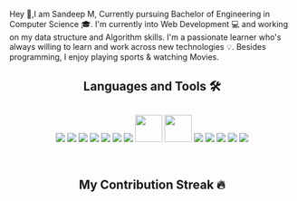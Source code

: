 Hey 👋,I am Sandeep M, Currently pursuing Bachelor of Engineering in Computer Science 🎓. I'm currently into Web Development 💻 and working on my data structure and Algorithm skills. I'm a passionate learner who's always willing to learn and work across new technologies 💡. Besides programming, I enjoy playing sports & watching Movies.

### <h2 align="center">Languages and Tools 🛠️<h2/>
  
<p align="center">
  <img src="https://img.icons8.com/color/48/000000/html-5--v1.png"/>
  <img src="https://img.icons8.com/color/48/000000/css3.png"/>
  <img src="https://img.icons8.com/color/50/000000/javascript--v1.png"/>
  <img src="https://img.icons8.com/color/48/000000/bootstrap.png"/>
  <img src="https://img.icons8.com/color/48/000000/sass.png"/>
  <img src="https://img.icons8.com/external-tal-revivo-color-tal-revivo/48/000000/external-react-a-javascript-library-for-building-user-interfaces-logo-color-tal-revivo.png"/>
  <img src="https://img.icons8.com/color/48/000000/redux.png"/>
  <img width="48px" src="https://cdn.jsdelivr.net/gh/devicons/devicon/icons/nextjs/nextjs-original-wordmark.svg" />
  <img width="48px" src="https://cdn.jsdelivr.net/gh/devicons/devicon/icons/express/express-original-wordmark.svg" />
  <img src="https://img.icons8.com/fluency/48/000000/node-js.png"/>
  <img src="https://img.icons8.com/color/48/000000/mongodb.png"/>
  <img src="https://img.icons8.com/color/48/000000/git.png"/>
  <img src="https://img.icons8.com/color/48/000000/visual-studio-code-2019.png"/>
  <img src="https://img.icons8.com/color/48/000000/firebase.png"/>
</p>
</br>

### <h2 align="center">My Contribution Streak 🔥<h2/>
